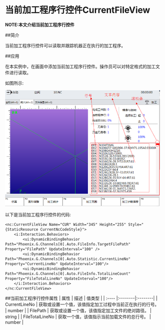 当前加工程序行控件CurrentFileView
==============================

**NOTE:本文介绍当前加工程序行控件** 

##简介

当前加工程序行控件可以读取并跟踪机器正在执行的加工程序。

##应用

在本实例中，在画面中添加当前加工程序行控件。操作员可以对特定格式的加工文件进行读取。

如图所示:

![当前加工程序行控件.bmp](Help_R/当前加工程序行控件.bmp "当前加工程序行控件")

以下是当前加工程序行控件的代码:
````
<nc:CurrentFileView Name="CUR" Width="345" Height="255" Style="{StaticResource CurrentNcCodeStyle}">
    <i:Interaction.Behaviors>
        <ui:DynamicBindingBehavior Path="Phoenix.G.Channels[0].Auto.FileInfo.TargetFilePath" Property="FilePath" UpdateInterval="100" />
        <ui:DynamicBindingBehavior Path="Phoenix.G.Channels[0].Auto.Statistic.CurrentLineNo"  Property="CurrentLineNo" UpdateInterval="100"/>
        <ui:DynamicBindingBehavior Path="Phoenix.G.Channels[0].Auto.FileInfo.TotalLineCount"  Property="FileTotalLineNo" UpdateInterval="100"/>
    </i:Interaction.Behaviors>
</nc:CurrentFileView>
````

##当前加工程序行控件属性
| 属性   | 描述    | 值类型 |
| :---- |:--------|:--------|
| CurrentLineNo    | 获取或设置一个值，该值指定加工过程中当前正在执行的行号。   | number |
| FilePath    | 获取或设置一个值，该值指定加工文件的绝对路径。 | string |
| FileTotalLineNo   | 获取一个值，该值指示当前加载文件的总行号。     | number |